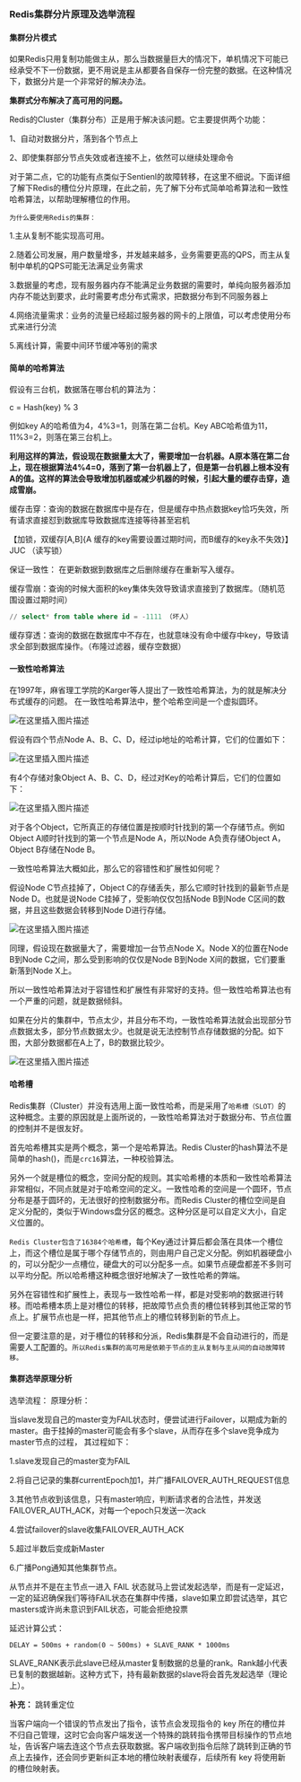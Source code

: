 ### Redis集群分片原理及选举流程

#### 集群分片模式

如果Redis只用复制功能做主从，那么当数据量巨大的情况下，单机情况下可能已经承受不下一份数据，更不用说是主从都要各自保存一份完整的数据。在这种情况下，数据分片是一个非常好的解决办法。

**集群式分布解决了高可用的问题。**

Redis的Cluster（集群分布）正是用于解决该问题。它主要提供两个功能：

1、自动对数据分片，落到各个节点上

2、即使集群部分节点失效或者连接不上，依然可以继续处理命令

对于第二点，它的功能有点类似于Sentienl的故障转移，在这里不细说。下面详细了解下Redis的槽位分片原理，在此之前，先了解下分布式简单哈希算法和一致性哈希算法，以帮助理解槽位的作用。

`为什么要使用Redis的集群：`

1.主从复制不能实现高可用。

2.随着公司发展，用户数量增多，并发越来越多，业务需要更高的QPS，而主从复制中单机的QPS可能无法满足业务需求 

3.数据量的考虑，现有服务器内存不能满足业务数据的需要时，单纯向服务器添加内存不能达到要求，此时需要考虑分布式需求，把数据分布到不同服务器上 

4.网络流量需求：业务的流量已经超过服务器的网卡的上限值，可以考虑使用分布式来进行分流 

5.离线计算，需要中间环节缓冲等别的需求

#### 简单的哈希算法

假设有三台机，数据落在哪台机的算法为：

c = Hash(key) % 3

例如key A的哈希值为4，4%3=1，则落在第二台机。Key ABC哈希值为11，11%3=2，则落在第三台机上。

**利用这样的算法，假设现在数据量太大了，需要增加一台机器。A原本落在第二台上，现在根据算法4%4=0，落到了第一台机器上了，但是第一台机器上根本没有A的值。这样的算法会导致增加机器或减少机器的时候，引起大量的缓存击穿，造成雪崩。**

缓存击穿：查询的数据在数据库中是存在，但是缓存中热点数据key恰巧失效，所有请求直接怼到数据库导致数据库连接等待甚至宕机

【加锁，双缓存[A,B]{A 缓存的key需要设置过期时间，而B缓存的key永不失效}】JUC （读写锁）

保证一致性： 在更新数据到数据库之后删除缓存在重新写入缓存。

缓存雪崩：查询的时候大面积的key集体失效导致请求直接到了数据库。（随机范围设置过期时间）
```sql
// select* from table where id = -1111 （坏人）
```

缓存穿透：查询的数据在数据库中不存在，也就意味没有命中缓存中key，导致请求全部到数据库操作。（布隆过滤器，缓存空数据）

#### 一致性哈希算法

在1997年，麻省理工学院的Karger等人提出了一致性哈希算法，为的就是解决分布式缓存的问题。
在一致性哈希算法中，整个哈希空间是一个虚拟圆环。

![在这里插入图片描述](https://img-blog.csdnimg.cn/0728a7af70a7447b91d15334b639c822.png)

假设有四个节点Node A、B、C、D，经过ip地址的哈希计算，它们的位置如下：

![在这里插入图片描述](https://img-blog.csdnimg.cn/37951daa02aa48818fae2c0374bff1ad.png)

有4个存储对象Object A、B、C、D，经过对Key的哈希计算后，它们的位置如下：

![在这里插入图片描述](https://img-blog.csdnimg.cn/1c9fe0d550744684b733e6e7821e2803.png)

对于各个Object，它所真正的存储位置是按顺时针找到的第一个存储节点。例如Object A顺时针找到的第一个节点是Node A，所以Node A负责存储Object A，Object B存储在Node B。

一致性哈希算法大概如此，那么它的容错性和扩展性如何呢？

假设Node C节点挂掉了，Object C的存储丢失，那么它顺时针找到的最新节点是Node D。也就是说Node C挂掉了，受影响仅仅包括Node B到Node C区间的数据，并且这些数据会转移到Node D进行存储。

![在这里插入图片描述](https://img-blog.csdnimg.cn/0126ba72347543aebfb1bd27a0b2e40f.png)

同理，假设现在数据量大了，需要增加一台节点Node X。Node X的位置在Node B到Node C之间，那么受到影响的仅仅是Node B到Node X间的数据，它们要重新落到Node X上。

所以一致性哈希算法对于容错性和扩展性有非常好的支持。但一致性哈希算法也有一个严重的问题，就是数据倾斜。

如果在分片的集群中，节点太少，并且分布不均，一致性哈希算法就会出现部分节点数据太多，部分节点数据太少。也就是说无法控制节点存储数据的分配。如下图，大部分数据都在A上了，B的数据比较少。

![在这里插入图片描述](https://img-blog.csdnimg.cn/abef3d9fff874dcea8bdc439b04522cf.png)

#### 哈希槽

Redis集群（Cluster）并没有选用上面一致性哈希，而是采用了`哈希槽（SLOT）`的这种概念。主要的原因就是上面所说的，一致性哈希算法对于数据分布、节点位置的控制并不是很友好。

首先哈希槽其实是两个概念，第一个是哈希算法。Redis Cluster的hash算法不是简单的hash()，而是`crc16`算法，一种校验算法。

另外一个就是槽位的概念，空间分配的规则。其实哈希槽的本质和一致性哈希算法非常相似，不同点就是对于哈希空间的定义。一致性哈希的空间是一个圆环，节点分布是基于圆环的，无法很好的控制数据分布。而Redis Cluster的槽位空间是自定义分配的，类似于Windows盘分区的概念。这种分区是可以自定义大小，自定义位置的。

`Redis Cluster包含了16384个哈希槽`，每个Key通过计算后都会落在具体一个槽位上，而这个槽位是属于哪个存储节点的，则由用户自己定义分配。例如机器硬盘小的，可以分配少一点槽位，硬盘大的可以分配多一点。如果节点硬盘都差不多则可以平均分配。所以哈希槽这种概念很好地解决了一致性哈希的弊端。

另外在容错性和扩展性上，表现与一致性哈希一样，都是对受影响的数据进行转移。而哈希槽本质上是对槽位的转移，把故障节点负责的槽位转移到其他正常的节点上。扩展节点也是一样，把其他节点上的槽位转移到新的节点上。

但一定要注意的是，对于槽位的转移和分派，Redis集群是不会自动进行的，而是需要人工配置的。`所以Redis集群的高可用是依赖于节点的主从复制与主从间的自动故障转移。`

#### 集群选举原理分析

选举流程：
原理分析：

当slave发现自己的master变为FAIL状态时，便尝试进行Failover，以期成为新的master。由于挂掉的master可能会有多个slave，从而存在多个slave竞争成为master节点的过程， 其过程如下：

1.slave发现自己的master变为FAIL

2.将自己记录的集群currentEpoch加1，并广播FAILOVER_AUTH_REQUEST信息

3.其他节点收到该信息，只有master响应，判断请求者的合法性，并发送FAILOVER_AUTH_ACK，对每一个epoch只发送一次ack

4.尝试failover的slave收集FAILOVER_AUTH_ACK

5.超过半数后变成新Master

6.广播Pong通知其他集群节点。

从节点并不是在主节点一进入 FAIL 状态就马上尝试发起选举，而是有一定延迟，一定的延迟确保我们等待FAIL状态在集群中传播，slave如果立即尝试选举，其它masters或许尚未意识到FAIL状态，可能会拒绝投票

延迟计算公式：

`DELAY = 500ms + random(0 ~ 500ms) + SLAVE_RANK * 1000ms`

SLAVE_RANK表示此slave已经从master复制数据的总量的rank。Rank越小代表已复制的数据越新。这种方式下，持有最新数据的slave将会首先发起选举（理论上）。

**补充：**
跳转重定位

当客户端向一个错误的节点发出了指令，该节点会发现指令的 key 所在的槽位并不归自己管理，这时它会向客户端发送一个特殊的跳转指令携带目标操作的节点地址，告诉客户端去连这个节点去获取数据。客户端收到指令后除了跳转到正确的节点上去操作，还会同步更新纠正本地的槽位映射表缓存，后续所有 key 将使用新的槽位映射表。


